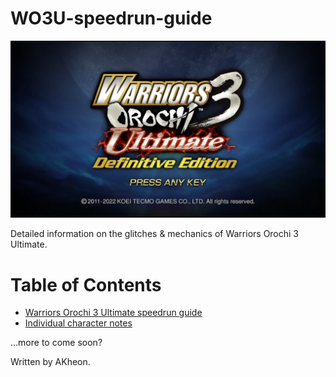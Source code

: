 # WO3U-speedrun-guide
![Image of header](https://github.com/nelitarnia/WO3U-speedrun-guide/blob/main/images/wo3u-logo.jpg)

Detailed information on the glitches &amp; mechanics of Warriors Orochi 3 Ultimate.

# Table of Contents

- [Warriors Orochi 3 Ultimate speedrun guide](https://github.com/Nelitarnia/WO3U-speedrun-guide/blob/main/WO3U-speedrun-guide.md)
- [Individual character notes](https://github.com/Nelitarnia/character-notes/blob/main/WO3U-speedrun-guide.md)

...more to come soon?

Written by AKheon.
